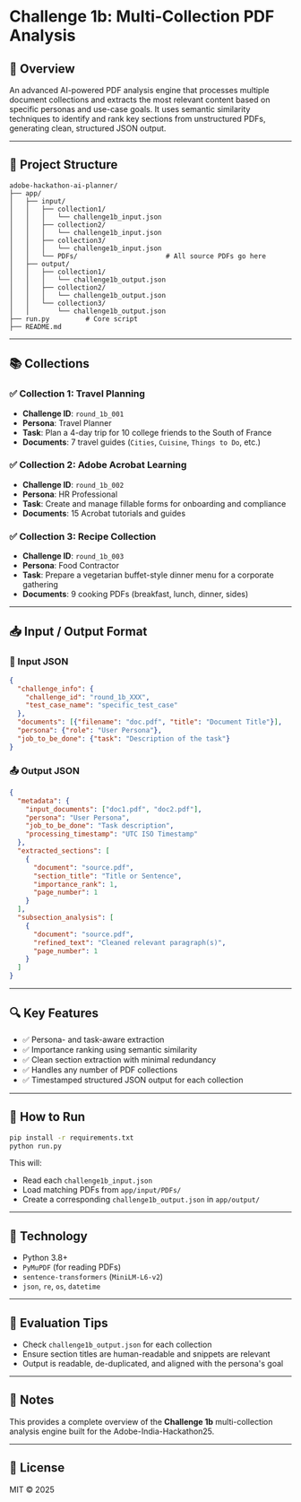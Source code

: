 # Challenge 1b: Multi-Collection PDF Analysis

## 🧠 Overview

An advanced AI-powered PDF analysis engine that processes multiple document collections and extracts the most relevant content based on specific personas and use-case goals. It uses semantic similarity techniques to identify and rank key sections from unstructured PDFs, generating clean, structured JSON output.

---

## 📁 Project Structure

```
adobe-hackathon-ai-planner/
├── app/
│   ├── input/
│   │   ├── collection1/
│   │   │   └── challenge1b_input.json
│   │   ├── collection2/
│   │   │   └── challenge1b_input.json
│   │   ├── collection3/
│   │   │   └── challenge1b_input.json
│   │   └── PDFs/                      # All source PDFs go here
│   ├── output/
│   │   ├── collection1/
│   │   │   └── challenge1b_output.json
│   │   ├── collection2/
│   │   │   └── challenge1b_output.json
│   │   └── collection3/
│   │       └── challenge1b_output.json
├── run.py         # Core script
├── README.md                       
```

---

## 📚 Collections

### ✅ Collection 1: Travel Planning
- **Challenge ID**: `round_1b_001`
- **Persona**: Travel Planner  
- **Task**: Plan a 4-day trip for 10 college friends to the South of France  
- **Documents**: 7 travel guides (`Cities`, `Cuisine`, `Things to Do`, etc.)

### ✅ Collection 2: Adobe Acrobat Learning
- **Challenge ID**: `round_1b_002`
- **Persona**: HR Professional  
- **Task**: Create and manage fillable forms for onboarding and compliance  
- **Documents**: 15 Acrobat tutorials and guides

### ✅ Collection 3: Recipe Collection
- **Challenge ID**: `round_1b_003`
- **Persona**: Food Contractor  
- **Task**: Prepare a vegetarian buffet-style dinner menu for a corporate gathering  
- **Documents**: 9 cooking PDFs (breakfast, lunch, dinner, sides)

---

## 📥 Input / Output Format

### 📌 Input JSON
```json
{
  "challenge_info": {
    "challenge_id": "round_1b_XXX",
    "test_case_name": "specific_test_case"
  },
  "documents": [{"filename": "doc.pdf", "title": "Document Title"}],
  "persona": {"role": "User Persona"},
  "job_to_be_done": {"task": "Description of the task"}
}
```

### 📤 Output JSON
```json
{
  "metadata": {
    "input_documents": ["doc1.pdf", "doc2.pdf"],
    "persona": "User Persona",
    "job_to_be_done": "Task description",
    "processing_timestamp": "UTC ISO Timestamp"
  },
  "extracted_sections": [
    {
      "document": "source.pdf",
      "section_title": "Title or Sentence",
      "importance_rank": 1,
      "page_number": 1
    }
  ],
  "subsection_analysis": [
    {
      "document": "source.pdf",
      "refined_text": "Cleaned relevant paragraph(s)",
      "page_number": 1
    }
  ]
}
```

---

## 🔍 Key Features

- ✅ Persona- and task-aware extraction
- ✅ Importance ranking using semantic similarity
- ✅ Clean section extraction with minimal redundancy
- ✅ Handles any number of PDF collections
- ✅ Timestamped structured JSON output for each collection

---

## 🚀 How to Run

```bash
pip install -r requirements.txt
python run.py
```

This will:
- Read each `challenge1b_input.json`
- Load matching PDFs from `app/input/PDFs/`
- Create a corresponding `challenge1b_output.json` in `app/output/`

---

## 🧠 Technology

- Python 3.8+
- `PyMuPDF` (for reading PDFs)
- `sentence-transformers` (`MiniLM-L6-v2`)
- `json`, `re`, `os`, `datetime`

---

## 🧪 Evaluation Tips

- Check `challenge1b_output.json` for each collection
- Ensure section titles are human-readable and snippets are relevant
- Output is readable, de-duplicated, and aligned with the persona's goal

---

## 📝 Notes

This provides a complete overview of the **Challenge 1b** multi-collection analysis engine built for the Adobe-India-Hackathon25.

---

## 📎 License

MIT © 2025

